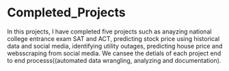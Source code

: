 # Completed_Projects
In this projects, I have completed five projects such as anayzing national college entrance exam SAT and ACT, predicting stock price using historical data and social media, identifying utility outages, predicting house price and websscraping from social media. We cansee the detials of each project end to end processs((automated data wrangling, analyzing and documentation). 
